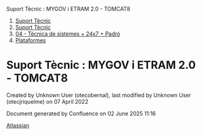 Suport Tècnic : MYGOV i ETRAM 2.0 - TOMCAT8  

1.  [Suport Tècnic](index.html)
2.  [Suport Tècnic](13893782.html)
3.  [04 - Tècnica de sistemes + 24x7 + Padró](26313202.html)
4.  [Plataformes](Plataformes_41520520.html)

Suport Tècnic : MYGOV i ETRAM 2.0 - TOMCAT8
===========================================

Created by Unknown User (otecobernal), last modified by Unknown User (otecjriquelme) on 07 April 2022

Document generated by Confluence on 02 June 2025 11:16

[Atlassian](http://www.atlassian.com/)